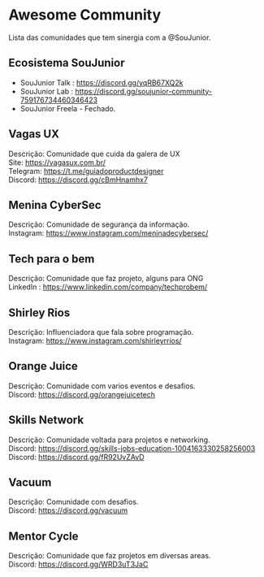 # Awesome Community  
Lista das comunidades que tem sinergia com a @SouJunior.

## Ecosistema SouJunior  
* SouJunior Talk : https://discord.gg/yqRB67XQ2k  
* SouJunior Lab : https://discord.gg/soujunior-community-759176734460346423  
* SouJunior Freela - Fechado.

## Vagas UX
Descrição: Comunidade que cuida da galera de UX  
Site: https://vagasux.com.br/   
Telegram: https://t.me/guiadoproductdesigner  
Discord: https://discord.gg/cBmHnamhx7  
 
## Menina CyberSec  
Descrição: Comunidade de segurança da informação.  
Instagram: https://www.instagram.com/meninadecybersec/

## Tech para o bem 	
Descrição: Comunidade que faz projeto, alguns para ONG  
LinkedIn : https://www.linkedin.com/company/techprobem/

## Shirley Rios 	
Descrição: Influenciadora que fala sobre programação.   
Instagram: https://www.instagram.com/shirleyrrios/ 

## Orange Juice  
Descrição: Comunidade com varios eventos e desafios.  
Discord:  https://discord.gg/orangejuicetech

## Skills Network    
Descrição: Comunidade voltada para projetos e networking.   
Discord: https://discord.gg/skills-jobs-education-1004163330258256003   
Discord: https://discord.gg/fR92UvZAvD  

## Vacuum  
Descrição: Comunidade com desafios.   
Discord: https://discord.gg/vacuum

## Mentor Cycle
Descrição: Comunidade que faz projetos em diversas areas.  
Discord:  https://discord.gg/WRD3uT3JaC
